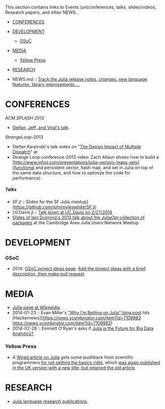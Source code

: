 This section contains links to Events (un)conferences, talks, slides/videos, Research papers, and other NEWS...

* [CONFERENCES](#conferences)
* [DEVELOPMENT](#development)
   * [GSoC](#gsoc)
* [MEDIA](#media)
   * [Yellow Press](#yellow-press)
* [RESEARCH](#research)



* NEWS.md :: [Track the Julia release notes, changes, new language features, library improvements,...](https://github.com/JuliaLang/julia/blob/master/NEWS.md)

# CONFERENCES
*ACM SPLASH 2013*
* [Stefan, Jeff, and Viral's talk](https://github.com/ViralBShah/julia-presentations/tree/master/SPLASH-2013).

*StrangeLoop-2013*
* Stefan Karpinski's talk notes on "[The Design Impact of Multiple Dispatch](http://nbviewer.ipython.org/b8fe9dbb36c1427b9f22)" at 
* Strange Loop conference-2013 video: Zach Allaun shows how to build a [http://www.infoq.com/presentations/julia-vectors-maps-sets](functional and persistent vector, hash map, and set in Julia on top of the same data structure, and how to optimize the code for performance). 

##### Talks
* SF.jl :: Slides for the SF Julia meetup](https://github.com/johnmyleswhite/SF.jl)
* UCDavis.jl :: [Talk given at UC Davis on 2/27/2014](https://github.com/johnmyleswhite/UCDavis.jl)
* [Slides of Iain Dunning's 2013 talk about the JuliaOpt collection of packages](https://docs.google.com/presentation/d/1FlHt245YxPXFwOHmxLYW1z5_QjdCYHVPjy5Zo12lx1I/edit?usp=sharing) at the Cambridge Area Julia Users Network Meetup.


# DEVELOPMENT
### GSoC
* 2014: [GSoC project ideas page](http://julialang.org/gsoc/2014/). [Add the project ideas with a brief description, then make pull request](https://github.com/JuliaLang/julialang.github.com/blob/master/gsoc/2014/index.md). 



# MEDIA
* [Julia page at Wikipedia](https://en.wikipedia.org/wiki/Julia_%28programming_language%29).
* 2014-01-23 :: Evan Miller's ["Why I’m Betting on Julia" blog post](http://www.evanmiller.org/why-im-betting-on-julia.html) hits [Hackernews](https://news.ycombinator.com/item?id=7109982 https://news.ycombinator.com/item?id=7109982)
* 2014-02-28 :: Emmett O'Ryan's asks if [Julia is the Future for Big Data Analytics?](http://news.dice.com/2014/02/28/julia-future-big-data-analytics/).

### Yellow Press 
* A [Wired article on Julia](http://www.wired.com/wiredenterprise/2014/02/julia/) gets some pushback from scientific programmers [for not getting the basics right](http://scientopia.org/blogs/goodmath/2014/02/04/everyone-stop-implementing-programming-languages-right-now-its-been-solved/), which [was again published in the UK version with a new title, but retained the old article](http://www.wired.co.uk/news/archive/2014-02/04/julia).


# RESEARCH 
* [Julia language research publications](http://julialang.org/publications/).

